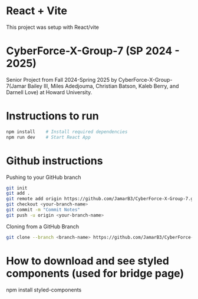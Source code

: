 # React + Vite

This project was setup with React/vite

# CyberForce-X-Group-7 (SP 2024 - 2025)
Senior Project from Fall 2024-Spring 2025 by CyberForce-X-Group-7(Jamar Bailey III, Miles Adedjouma, Christian Batson, Kaleb Berry, and Darnell Love) at Howard University.


# Instructions to run
```sh
npm install    # Install required dependencies
npm run dev    # Start React App
```
# Github instructions
Pushing to your GitHub branch
```sh
git init
git add .
git remote add origin https://github.com/JamarB3/CyberForce-X-Group-7.git
git checkout <your-branch-name>
git commit -m "Commit Notes"
git push -u origin <your-branch-name>
```
Cloning from a GitHub Branch
```sh
git clone --branch <branch-name> https://github.com/JamarB3/CyberForce-X-Group-7.git
```


# How to download and see styled components (used for bridge page)
npm install styled-components

